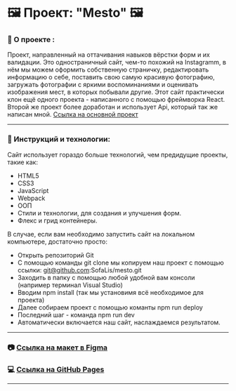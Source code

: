 # :framed_picture: Проект: "Mesto" :framed_picture:

### :page_facing_up: О проекте :

Проект, направленный на оттачивания навыков вёрстки форм и их валидации.
Это одностраничный сайт, чем-то похожий на Instagramm, в нём мы можем оформить собственную страничку, редактировать информацию о себе, поставить свою самую красивую фотографию, загружать фотографии с яркими воспоминаниями и оценивать изображения мест, в которых побывали другие.
Этот сайт практически клон ещё одного проекта - написанного с помощью фреймворка React. Второй же проект более доработан и использует Api, который так же написан мной.
[Ссылка на основной проект](https://github.com/SofaLis/react-mesto-api-full)

___

### :open_book: Инструкций и технологии:
Сайт использует гораздо больше технологий, чем предидущие проекты, такие как:
- HTML5
- CSS3
- JavaScript
- Webpack
- ООП
- Стили и технологии, для создания и улучшения форм.
- Флекс и грид контейнеры.

В случае, если вам необходимо запустить сайт на локальном компьютере, достаточно просто:
- Открыть репозиторий Git
- С помощью команды git clone мы копируем наш проект с помощью ссылки: git@github.com:SofaLis/mesto.git
- Заходить в папку с помощью любой удобной вам консоли (например терминал Visual Studio)
- Вводим npm install (так мы установимя всё необходимое для проекта)
- Далее собираем проект с помощью команты npm run deploy
- Последний шаг - команда npm run dev
- Автоматически включается наш сайт, наслаждаемся результатом.

___


### :camera: [Ссылка на макет в Figma](https://www.figma.com/file/2cn9N9jSkmxD84oJik7xL7/JavaScript.-Sprint-4?node-id=0%3A1)
### :computer: [Ссылка на GitHub Pages](https://sofalis.github.io/mesto/)

___
